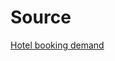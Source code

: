 # Source
[Hotel booking demand](https://www.kaggle.com/datasets/jessemostipak/hotel-booking-demand)
